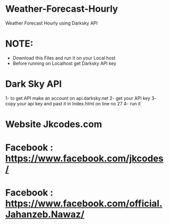 # Weather-Forecast-Hourly
Weather Forecast Hourly using Darksky API 

# NOTE: 
  - Download this Files and run it on your Local host
  - Before running on Localhost get Darksky API key
 
# Dark Sky API
  1- to get API make an account on api.darksky.net 
  2- get your API key 
  3- copy your api key and past it in Index.html on line no 27 
  4- run it 
  

# Website Jkcodes.com
# Facebook : https://www.facebook.com/jkcodes/
# Facebook : https://www.facebook.com/official.Jahanzeb.Nawaz/
